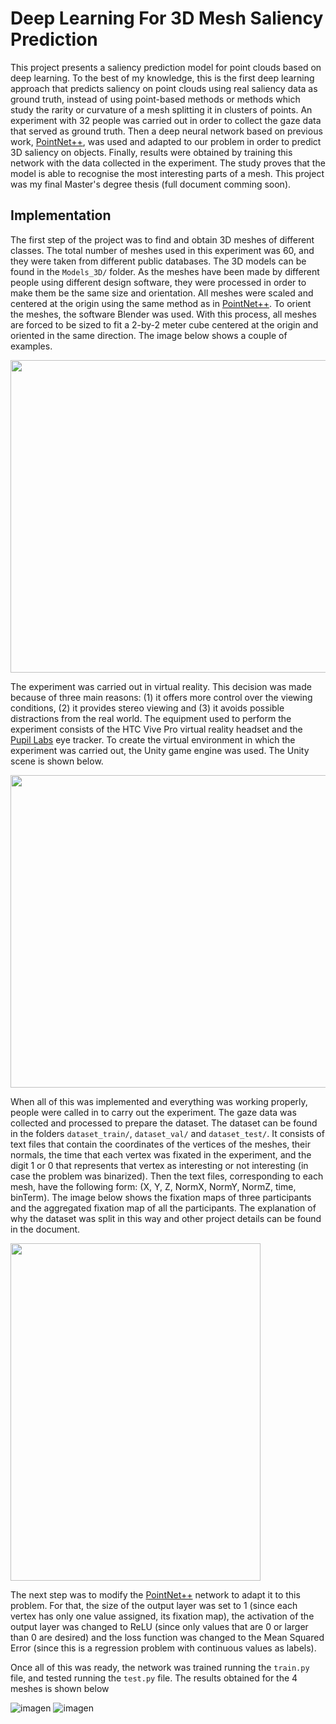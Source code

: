 # Deep Learning For 3D Mesh Saliency Prediction

This project presents a saliency prediction model for point clouds based on deep learning. To the best of my knowledge, this is the first deep learning approach that predicts saliency on point clouds using real saliency data as ground truth, instead of using point-based methods or methods which study the rarity or curvature of a mesh splitting it in clusters of points. An experiment with 32 people was carried out in order to collect the gaze data that served as ground truth. Then a deep neural network based on previous work, [PointNet++](https://dl.acm.org/doi/10.5555/3295222.3295263), was used and adapted to our problem in order to predict 3D saliency on objects. Finally, results were obtained by training this network with the data collected in the experiment. The study proves that the model is able to recognise the most interesting parts of a mesh. This project was my final Master's degree thesis (full document comming soon).


## Implementation

The first step of the project was to find and obtain 3D meshes of different classes. The total number of meshes used in this experiment was 60, and
they were taken from different public databases. The 3D models can be found in the ``Models_3D/`` folder. As the meshes have been made by different people using different design software, they were processed in order to make them be the same size and orientation. All meshes were scaled and centered at the origin using the same method as in [PointNet++](https://dl.acm.org/doi/10.5555/3295222.3295263). To orient the meshes, the software Blender was used. With this process, all meshes are forced to be sized to fit a 2-by-2 meter cube centered at the origin and oriented in the same direction. The image below shows a couple of examples.

<img src="https://user-images.githubusercontent.com/71872419/184395473-d7eda8a2-f0e5-425f-8c17-2e7e5f111814.png" width="600" height="500">

The experiment was carried out in virtual reality. This decision was made because of three main reasons: (1) it offers more control over the viewing conditions, (2) it provides stereo viewing and (3) it avoids possible distractions from the real world. The equipment used to perform the experiment consists of the HTC Vive Pro virtual reality headset and the [Pupil Labs](https://pupil-labs.com/) eye tracker. To create the virtual environment in which the experiment was carried out, the Unity game engine was used. The Unity scene is shown below.

<img src="https://user-images.githubusercontent.com/71872419/184403632-1689dcb4-6c46-44a0-a242-35319f33d83a.PNG" width="600" height="500">

When all of this was implemented and everything was working properly, people were called in to carry out the experiment. The gaze data was collected and processed to prepare the dataset. The dataset can be found in the folders ``dataset_train/``, ``dataset_val/`` and ``dataset_test/``. It consists of text files that contain the coordinates of the vertices of the meshes, their normals, the time that each vertex was fixated in the experiment, and the digit 1 or 0 that represents that vertex as interesting or not interesting (in case the problem was binarized). Then the text files, corresponding to each mesh, have the following form: (X, Y, Z, NormX, NormY, NormZ, time, binTerm). The image below shows the fixation maps of three participants and the aggregated fixation map of all the participants. The explanation of why the dataset was split in this way and other project details can be found in the document.

<img src="https://user-images.githubusercontent.com/71872419/184412340-42042cbb-049c-4052-97ae-5bc6472d5629.png"  width="400" height="540">

The next step was to modify the [PointNet++](https://dl.acm.org/doi/10.5555/3295222.3295263) network to adapt it to this problem. For that, the size of the output layer was set to 1 (since each vertex has only one value assigned, its fixation map), the activation of the output layer was changed to ReLU (since only values that are 0 or larger than 0 are desired) and the loss function was changed to the Mean Squared Error (since this is a regression problem with continuous values as labels).

Once all of this was ready, the network was trained running the ``train.py`` file, and tested running the ``test.py`` file. The results obtained for the 4 meshes is shown below

![imagen](https://user-images.githubusercontent.com/71872419/184414146-58a6a84a-3570-4e88-83f5-6d2b75f7b8e2.png)
![imagen](https://user-images.githubusercontent.com/71872419/184414213-6e7efdcf-83f1-4dec-970d-dbee2fe01c63.png)

